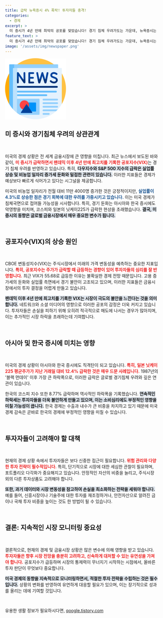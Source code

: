 ```yaml
---
title: 급락 뉴욕증시 4% 폭락! 투자자들 충격!
categories:
  - 경제
excerpt: >
  미 증시가 4년 만에 최악의 공포를 맞았습니다! 경기 침체 우려가도는 가운데, 뉴욕증시는 급락세를 기록하며 시장의 불안감이 고조되고 있습니다. 일본과 한국 증시도 폭락, 역사적인 하락폭을 찍었습니다.
feature_text: >
  미 증시가 4년 만에 최악의 공포를 맞았습니다! 경기 침체 우려가도는 가운데, 뉴욕증시는 급락세를 기록하며 시장의 불안감이 고조되고 있습니다. 일본과 한국 증시도 폭락, 역사적인 하락폭을 찍었습니다.
image: '/assets/img/newspaper.png'
---
```


<p><img src="/assets/img/newspaper.png" alt="kimp 속보" /></p>

<h2 data-ke-size="size26">미 증시와 경기침체 우려의 상관관계</h2>

<p data-ke-size="size16">&nbsp;</p>

<p>미국의 경제 상황은 전 세계 금융시장에 큰 영향을 미칩니다. 최근 뉴스에서 보도된 바와 같이, <b><span style="color: #ee2323;">미 증시가 급락하면서 팬데믹 이후 4년 만에 최고치를 기록한 공포지수(VIX)</span></b>는 경기 침체 우려를 반영하고 있습니다. 특히, <b><span style="background-color: #21538527;">다우지수와 S&amp;P 500 지수의 급락은 실업률 상승 및 비농업 일자리 증가세 둔화와 밀접한 관련이 있습니다.</span></b> 이러한 지표들은 경제가 예상보다 빠르게 식어가고 있다는 시그널을 제공합니다.</p>

<p>미국의 비농업 일자리가 전월 대비 11만 4000명 증가한 것은 긍정적이지만, <b><span style="color: #1a5490;">실업률이 4.3%로 상승한 점은 경기 회복에 대한 우려를 가중시키고 있습니다.</span></b> 이는 미국 경제가 침체국면으로 접어들 가능성을 시사합니다. 특히, 경기 둔화는 아시아와 한국 증시에도 악영향을 미치며, 코스피와 일본의 닛케이225가 급락한 현상을 초래했습니다. <b><span style="background-color: #21538527;">결국, 미 증시의 동향은 글로벌 금융시장에서 매우 중요한 변수가 됩니다.</span></b></p>

<p data-ke-size="size16">&nbsp;</p>

<h2 data-ke-size="size26">공포지수(VIX)의 상승 원인</h2>

<p data-ke-size="size16">&nbsp;</p>

<p>CBOE 변동성지수(VIX)는 주식시장에서 미래의 가격 변동성을 예측하는 중요한 지표입니다. <b><span style="color: #ee2323;">특히, 공포지수는 주가가 급락할 때 급등하는 경향이 있어 투자자들의 심리를 잘 반영합니다.</span></b> 최근 VIX가 55.68로 급등한 이유는 불확실한 경제 전망 때문입니다. 고용 증가세의 둔화와 실업률 측면에서 경기 불안이 고조되고 있으며, 이러한 지표들은 금융시장에서의 투자 결정을 어렵게 만들고 있습니다. </p>

<p><b><span style="background-color: #21538527;">팬데믹 이후 4년 만에 최고치를 기록한 VIX는 시장이 극도의 불안을 느낀다는 것을 의미합니다.</span></b> 네트워크와 소셜 미디어의 영향으로 이러한 공포의 감정은 더욱 커지고 있습니다. 투자자들은 손실을 피하기 위해 오히려 적극적으로 매도에 나서는 경우가 많아지며, 이는 추가적인 시장 하락을 초래하는데 기여합니다. </p>

<p data-ke-size="size16">&nbsp;</p>

<h2 data-ke-size="size26">아시아 및 한국 증시에 미치는 영향</h2>

<p data-ke-size="size16">&nbsp;</p>

<p>미국의 경제 상황이 아시아와 한국 증시에도 직격탄이 되고 있습니다. <b><span style="color: #ee2323;">특히, 일본 닛케이225 평균주가가 지난 거래일 대비 12.4% 급락한 것은 매우 드문 사례입니다.</span></b> 1987년의 '블랙 먼데이' 이후 가장 큰 하락폭으로, 이러한 급락은 글로벌 경기침체 우려와 깊은 연관이 있습니다. </p>

<p>한국의 코스피 지수 또한 8.77% 급락하며 역사적인 하락폭을 기록했습니다. <b><span style="background-color: #21538527;">연속적인 하락세는 투자자들을 더욱 불안하게 만들고 있으며, 이는 소비심리에도 부정적인 영향을 미칠 가능성이 큽니다.</span></b> 한국 경제는 수출과 내수가 큰 비중을 차지하고 있기 때문에 미국 경제 감속은 곧바로 한국의 경제에 부정적인 영향을 미칠 수 있습니다.</p>

<p data-ke-size="size16">&nbsp;</p>

<h2 data-ke-size="size26">투자자들이 고려해야 할 대책</h2>

<p data-ke-size="size16">&nbsp;</p>

<p>현재의 경제 상황 속에서 투자자들은 보다 신중한 접근이 필요합니다. <b><span style="color: #ee2323;">위험 관리와 다양한 투자 전략이 필수적입니다.</span></b> 특히, 단기적으로 시장에 대한 세심한 관찰이 필요하며, 포트폴리오 다각화가 중요해지고 있습니다. 안정적인 자산의 비중을 늘리고, 주식시장 외의 다른 투자상품도 고려해야 합니다. </p>

<p><b><span style="background-color: #21538527;">또한, 과거 데이터와 시장 변동성을 참고하여 손실을 최소화하는 전략을 세워야 합니다.</span></b> 예를 들어, 신흥시장이나 기술주에 대한 투자를 재조정하거나, 안전자산으로 알려진 금이나 국채 투자 비중을 높이는 것도 한 방법이 될 수 있습니다. </p>

<p data-ke-size="size16">&nbsp;</p>

<h2 data-ke-size="size26">결론: 지속적인 시장 모니터링 중요성</h2>

<p data-ke-size="size16">&nbsp;</p>

<p>결론적으로, 현재의 경제 및 금융시장 상황은 많은 변수에 의해 영향을 받고 있습니다. <b><span style="color: #ee2323;">투자자들은 향후 시장 전망을 충분히 고려하고, 신속하게 대처할 수 있는 유연성을 가져야 합니다.</span></b> 공포지수가 급등하며 시장의 통제력이 무너지기 시작하는 시점에서, 올바른 투자 판단이 무엇보다 중요합니다. </p>

<p><b><span style="background-color: #21538527;">미국 경제의 동향을 지속적으로 모니터링하면서, 적절한 투자 전략을 수립하는 것은 필수입니다.</span></b> 상황의 변화를 반영하여 유연하게 대응할 필요가 있으며, 이는 장기적으로 성과를 올리는 데에 기여할 것입니다. </p>

<p data-ke-size="size16">&nbsp;</p>
유용한 생활 정보가 필요하시다면, <a href="https://qoogle.tistory.com" rel="dofollow">qoogle.tistory.com</a>


